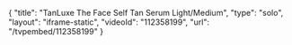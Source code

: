 {
    "title": "TanLuxe The Face Self Tan Serum  Light\/Medium",
    "type": "solo",
    "layout": "iframe-static",
    "videoId": "112358199",
    "url": "\/tvpembed\/112358199"
}